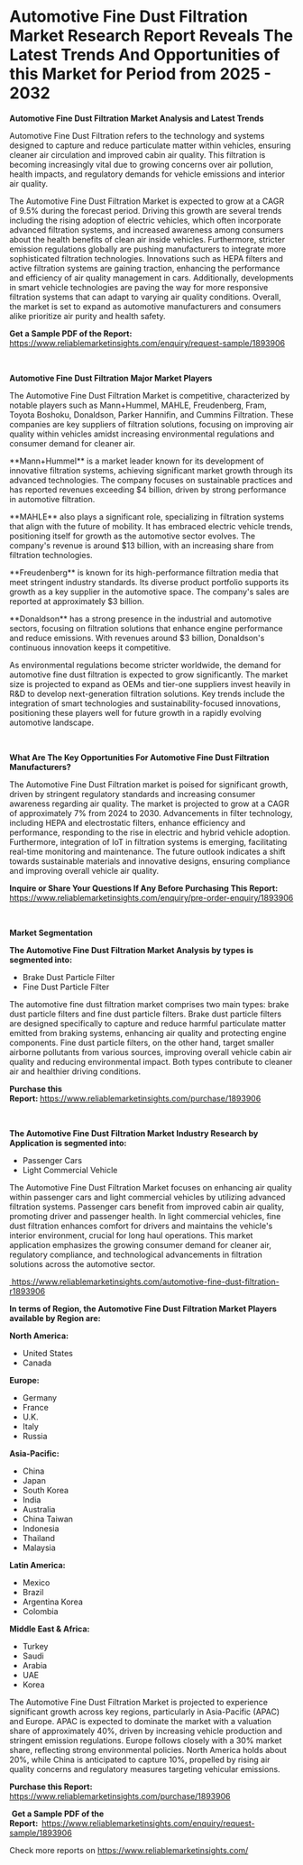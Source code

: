 <p><h1>Automotive Fine Dust Filtration Market Research Report Reveals The Latest Trends And Opportunities of this Market for Period from 2025 - 2032</h1></p><p><strong>Automotive Fine Dust Filtration Market Analysis and Latest Trends</strong></p>
<p><p>Automotive Fine Dust Filtration refers to the technology and systems designed to capture and reduce particulate matter within vehicles, ensuring cleaner air circulation and improved cabin air quality. This filtration is becoming increasingly vital due to growing concerns over air pollution, health impacts, and regulatory demands for vehicle emissions and interior air quality. </p><p>The Automotive Fine Dust Filtration Market is expected to grow at a CAGR of 9.5% during the forecast period. Driving this growth are several trends including the rising adoption of electric vehicles, which often incorporate advanced filtration systems, and increased awareness among consumers about the health benefits of clean air inside vehicles. Furthermore, stricter emission regulations globally are pushing manufacturers to integrate more sophisticated filtration technologies. Innovations such as HEPA filters and active filtration systems are gaining traction, enhancing the performance and efficiency of air quality management in cars. Additionally, developments in smart vehicle technologies are paving the way for more responsive filtration systems that can adapt to varying air quality conditions. Overall, the market is set to expand as automotive manufacturers and consumers alike prioritize air purity and health safety.</p></p>
<p><strong>Get a Sample PDF of the Report:&nbsp;</strong> <a href="https://www.reliablemarketinsights.com/enquiry/request-sample/1893906?utm_campaign=3361&utm_medium=2&utm_source=Github&utm_content=ia&utm_term=31032025&utm_id=automotive-fine-dust-filtration">https://www.reliablemarketinsights.com/enquiry/request-sample/1893906</a></p>
<p>&nbsp;</p>
<p><strong>Automotive Fine Dust Filtration Major Market Players</strong></p>
<p><p>The Automotive Fine Dust Filtration Market is competitive, characterized by notable players such as Mann+Hummel, MAHLE, Freudenberg, Fram, Toyota Boshoku, Donaldson, Parker Hannifin, and Cummins Filtration. These companies are key suppliers of filtration solutions, focusing on improving air quality within vehicles amidst increasing environmental regulations and consumer demand for cleaner air.</p><p>**Mann+Hummel** is a market leader known for its development of innovative filtration systems, achieving significant market growth through its advanced technologies. The company focuses on sustainable practices and has reported revenues exceeding $4 billion, driven by strong performance in automotive filtration.</p><p>**MAHLE** also plays a significant role, specializing in filtration systems that align with the future of mobility. It has embraced electric vehicle trends, positioning itself for growth as the automotive sector evolves. The company's revenue is around $13 billion, with an increasing share from filtration technologies.</p><p>**Freudenberg** is known for its high-performance filtration media that meet stringent industry standards. Its diverse product portfolio supports its growth as a key supplier in the automotive space. The company's sales are reported at approximately $3 billion.</p><p>**Donaldson** has a strong presence in the industrial and automotive sectors, focusing on filtration solutions that enhance engine performance and reduce emissions. With revenues around $3 billion, Donaldson's continuous innovation keeps it competitive.</p><p>As environmental regulations become stricter worldwide, the demand for automotive fine dust filtration is expected to grow significantly. The market size is projected to expand as OEMs and tier-one suppliers invest heavily in R&D to develop next-generation filtration solutions. Key trends include the integration of smart technologies and sustainability-focused innovations, positioning these players well for future growth in a rapidly evolving automotive landscape.</p></p>
<p>&nbsp;</p>
<p><strong>What Are The Key Opportunities For Automotive Fine Dust Filtration Manufacturers?</strong></p>
<p><p>The Automotive Fine Dust Filtration market is poised for significant growth, driven by stringent regulatory standards and increasing consumer awareness regarding air quality. The market is projected to grow at a CAGR of approximately 7% from 2024 to 2030. Advancements in filter technology, including HEPA and electrostatic filters, enhance efficiency and performance, responding to the rise in electric and hybrid vehicle adoption. Furthermore, integration of IoT in filtration systems is emerging, facilitating real-time monitoring and maintenance. The future outlook indicates a shift towards sustainable materials and innovative designs, ensuring compliance and improving overall vehicle air quality.</p></p>
<p><strong>Inquire or Share Your Questions If Any Before Purchasing This Report:</strong> <a href="https://www.reliablemarketinsights.com/enquiry/pre-order-enquiry/1893906?utm_campaign=3361&utm_medium=2&utm_source=Github&utm_content=ia&utm_term=31032025&utm_id=automotive-fine-dust-filtration">https://www.reliablemarketinsights.com/enquiry/pre-order-enquiry/1893906</a></p>
<p>&nbsp;</p>
<p><strong>Market Segmentation</strong></p>
<p><strong>The Automotive Fine Dust Filtration Market Analysis by types is segmented into:</strong></p>
<p><ul><li>Brake Dust Particle Filter</li><li>Fine Dust Particle Filter</li></ul></p>
<p><p>The automotive fine dust filtration market comprises two main types: brake dust particle filters and fine dust particle filters. Brake dust particle filters are designed specifically to capture and reduce harmful particulate matter emitted from braking systems, enhancing air quality and protecting engine components. Fine dust particle filters, on the other hand, target smaller airborne pollutants from various sources, improving overall vehicle cabin air quality and reducing environmental impact. Both types contribute to cleaner air and healthier driving conditions.</p></p>
<p><strong>Purchase this Report:&nbsp;</strong><a href="https://www.reliablemarketinsights.com/purchase/1893906?utm_campaign=3361&utm_medium=2&utm_source=Github&utm_content=ia&utm_term=31032025&utm_id=automotive-fine-dust-filtration">https://www.reliablemarketinsights.com/purchase/1893906</a></p>
<p>&nbsp;</p>
<p><strong>The Automotive Fine Dust Filtration Market Industry Research by Application is segmented into:</strong></p>
<p><ul><li>Passenger Cars</li><li>Light Commercial Vehicle</li></ul></p>
<p><p>The Automotive Fine Dust Filtration Market focuses on enhancing air quality within passenger cars and light commercial vehicles by utilizing advanced filtration systems. Passenger cars benefit from improved cabin air quality, promoting driver and passenger health. In light commercial vehicles, fine dust filtration enhances comfort for drivers and maintains the vehicle's interior environment, crucial for long haul operations. This market application emphasizes the growing consumer demand for cleaner air, regulatory compliance, and technological advancements in filtration solutions across the automotive sector.</p></p>
<p><a href="https://www.reliablemarketinsights.com/automotive-fine-dust-filtration-r1893906?utm_campaign=3361&utm_medium=2&utm_source=Github&utm_content=ia&utm_term=31032025&utm_id=automotive-fine-dust-filtration">&nbsp;https://www.reliablemarketinsights.com/automotive-fine-dust-filtration-r1893906</a></p>
<p><strong>In terms of Region, the Automotive Fine Dust Filtration Market Players available by Region are:</strong></p>
<p>
    <p> <strong> North America: </strong>
        <ul>
            <li>United States</li>
            <li>Canada</li>
        </ul>
        </p> 
    <p> <strong> Europe: </strong>
        <ul>
            <li>Germany</li>
            <li>France</li>
            <li>U.K.</li>
            <li>Italy</li>
            <li>Russia</li>
        </ul>
        </p> 
    <p> <strong> Asia-Pacific: </strong>
        <ul>
            <li>China</li>
            <li>Japan</li>
            <li>South Korea</li>
            <li>India</li>
            <li>Australia</li>
            <li>China Taiwan</li>
            <li>Indonesia</li>
            <li>Thailand</li>
            <li>Malaysia</li>
        </ul>
        </p> 
    <p> <strong> Latin America: </strong>
        <ul>
            <li>Mexico</li>
            <li>Brazil</li>
            <li>Argentina Korea</li>
            <li>Colombia</li>
        </ul>
        </p> 
    <p> <strong> Middle East & Africa: </strong>
        <ul>
            <li>Turkey</li>
            <li>Saudi</li>
            <li>Arabia</li>
            <li>UAE</li>
            <li>Korea</li>
        </ul>
    </p>
    </p>
<p><p>The Automotive Fine Dust Filtration Market is projected to experience significant growth across key regions, particularly in Asia-Pacific (APAC) and Europe. APAC is expected to dominate the market with a valuation share of approximately 40%, driven by increasing vehicle production and stringent emission regulations. Europe follows closely with a 30% market share, reflecting strong environmental policies. North America holds about 20%, while China is anticipated to capture 10%, propelled by rising air quality concerns and regulatory measures targeting vehicular emissions.</p></p>
<p><strong>Purchase this Report: </strong><a href="https://www.reliablemarketinsights.com/purchase/1893906?utm_campaign=3361&utm_medium=2&utm_source=Github&utm_content=ia&utm_term=31032025&utm_id=automotive-fine-dust-filtration">https://www.reliablemarketinsights.com/purchase/1893906</a></p>
<p>&nbsp;<strong>Get a Sample PDF of the Report:&nbsp;&nbsp;</strong><a href="https://www.reliablemarketinsights.com/enquiry/request-sample/1893906?utm_campaign=3361&utm_medium=2&utm_source=Github&utm_content=ia&utm_term=31032025&utm_id=automotive-fine-dust-filtration">https://www.reliablemarketinsights.com/enquiry/request-sample/1893906</a></p>
<p><strong></strong></p>
<p>Check more reports on <a href="https://www.reliablemarketinsights.com/?utm_campaign=3361&utm_medium=2&utm_source=Github&utm_content=ia&utm_term=31032025&utm_id=automotive-fine-dust-filtration">https://www.reliablemarketinsights.com/</a></p>